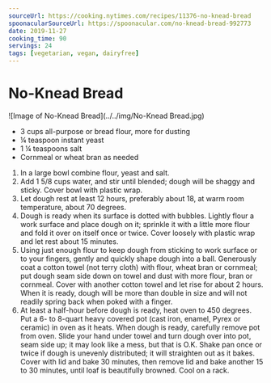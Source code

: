 ```yaml
---
sourceUrl: https://cooking.nytimes.com/recipes/11376-no-knead-bread
spoonacularSourceUrl: https://spoonacular.com/no-knead-bread-992773
date: 2019-11-27
cooking_time: 90
servings: 24
tags: [vegetarian, vegan, dairyfree]
---
```

# No-Knead Bread

![Image of No-Knead Bread](../../img/No-Knead Bread.jpg)


- 3 cups all-purpose or bread flour, more for dusting
- ¼ teaspoon instant yeast
- 1 ¼ teaspoons salt
- Cornmeal or wheat bran as needed


1. In a large bowl combine flour, yeast and salt.
2. Add 1 5/8 cups water, and stir until blended; dough will be shaggy and sticky. Cover bowl with plastic wrap.
3. Let dough rest at least 12 hours, preferably about 18, at warm room temperature, about 70 degrees.
4. Dough is ready when its surface is dotted with bubbles. Lightly flour a work surface and place dough on it; sprinkle it with a little more flour and fold it over on itself once or twice. Cover loosely with plastic wrap and let rest about 15 minutes.
5. Using just enough flour to keep dough from sticking to work surface or to your fingers, gently and quickly shape dough into a ball. Generously coat a cotton towel (not terry cloth) with flour, wheat bran or cornmeal; put dough seam side down on towel and dust with more flour, bran or cornmeal. Cover with another cotton towel and let rise for about 2 hours. When it is ready, dough will be more than double in size and will not readily spring back when poked with a finger.
6. At least a half-hour before dough is ready, heat oven to 450 degrees. Put a 6- to 8-quart heavy covered pot (cast iron, enamel, Pyrex or ceramic) in oven as it heats. When dough is ready, carefully remove pot from oven. Slide your hand under towel and turn dough over into pot, seam side up; it may look like a mess, but that is O.K. Shake pan once or twice if dough is unevenly distributed; it will straighten out as it bakes. Cover with lid and bake 30 minutes, then remove lid and bake another 15 to 30 minutes, until loaf is beautifully browned. Cool on a rack.

